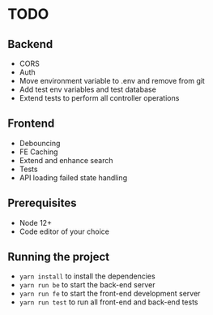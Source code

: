 # TODO

## Backend

- CORS
- Auth
- Move environment variable to .env and remove from git
- Add test env variables and test database
- Extend tests to perform all controller operations

## Frontend

- Debouncing
- FE Caching
- Extend and enhance search
- Tests
- API loading failed state handling

## Prerequisites

- Node 12+
- Code editor of your choice

## Running the project

- `yarn install` to install the dependencies
- `yarn run be` to start the back-end server
- `yarn run fe` to start the front-end development server
- `yarn run test` to run all front-end and back-end tests
